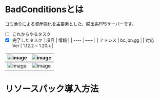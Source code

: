 # BadConditionsとは
ゴミ漁りによる資産強化を主要素とした、脱出系FPSサーバーです。  
- [ ] これからやるタスク
- [x] 完了したタスク
| 項目 | 情報 |
| ---- | ---- |
| アドレス | bc.jpn.gg |
| 対応Ver | 1.12.2 ~ 1.20.x |

|  ![image](https://github.com/tsukineko0308/BadConditions/blob/main/img/1.png?raw=true)  |  ![image](https://github.com/tsukineko0308/BadConditions/blob/main/img/2.png?raw=true)  |
| ---- | ---- |
|  ![image](https://github.com/tsukineko0308/BadConditions/blob/main/img/3.png?raw=true)  |  ![image](https://github.com/tsukineko0308/BadConditions/blob/main/img/4.png?raw=true)  |
# リソースパック導入方法
